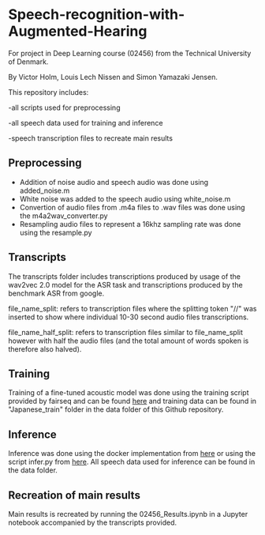 # Speech-recognition-with-Augmented-Hearing
For project in Deep Learning course (02456) from the Technical University of Denmark.

By Victor Holm, Louis Lech Nissen and Simon Yamazaki Jensen.

This repository includes:

-all scripts used for preprocessing

-all speech data used for training and inference

-speech transcription files to recreate main results


## Preprocessing 
- Addition of noise audio and speech audio was done using added_noise.m 
- White noise was added to the speech audio using white_noise.m
- Convertion of audio files from .m4a files to .wav files was done using the m4a2wav_converter.py
- Resampling audio files to represent a 16khz sampling rate was done using the resample.py 

## Transcripts
The transcripts folder includes transcriptions produced by usage of the wav2vec 2.0 model for the ASR task and transcriptions produced by the benchmark ASR from google. 

file_name_split: refers to transcription files where the splitting token "//" was inserted to show where individual 10-30 second audio files transcriptions. 

file_name_half_split: refers to transcription files similar to file_name_split however with half the audio files (and the total amount of words spoken is therefore also halved).

## Training 
Training of a fine-tuned acoustic model was done using the training script provided by fairseq and can be found [here](https://github.com/pytorch/fairseq/blob/master/fairseq_cli/hydra_train.py) and training data can be found in "Japanese_train" folder in the data folder of this Github repository. 

## Inference 
Inference was done using the docker implementation from [here](https://github.com/loretoparisi/wave2vec-recognize-docker) or using the script infer.py from [here](https://github.com/pytorch/fairseq/blob/master/examples/speech_recognition/infer.py). All speech data used for inference can be found in the data folder. 

## Recreation of main results
Main results is recreated by running the 02456_Results.ipynb in a Jupyter notebook accompanied by the transcripts provided.
